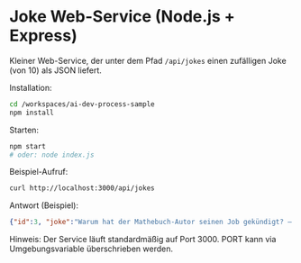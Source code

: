 # Joke Web-Service (Node.js + Express)

Kleiner Web-Service, der unter dem Pfad `/api/jokes` einen zufälligen Joke (von 10) als JSON liefert.

Installation:

```bash
cd /workspaces/ai-dev-process-sample
npm install
```

Starten:

```bash
npm start
# oder: node index.js
```

Beispiel-Aufruf:

```bash
curl http://localhost:3000/api/jokes
```

Antwort (Beispiel):

```json
{"id":3, "joke":"Warum hat der Mathebuch-Autor seinen Job gekündigt? – Zu viele Probleme."}
```

Hinweis: Der Service läuft standardmäßig auf Port 3000. PORT kann via Umgebungsvariable überschrieben werden.
